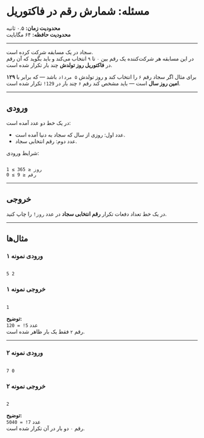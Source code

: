 # مسئله: شمارش رقم در فاکتوریل

**محدودیت زمان:** ۰.۵ ثانیه  
**محدودیت حافظه:** ۶۴ مگابایت  

---

سجاد در یک مسابقه شرکت کرده است.  
در این مسابقه هر شرکت‌کننده یک رقم بین `۰` تا `۹` انتخاب می‌کند و باید بگوید که آن رقم در **فاکتوریل روز تولدش** چند بار تکرار شده است.

برای مثال اگر سجاد رقم `۶` را انتخاب کند و روز تولدش `۵ مرداد` باشد — که برابر با **۱۲۹ امین روز سال** است — باید مشخص کند رقم `۶` چند بار در `129!` تکرار شده است.

---

## ورودی

در یک خط دو عدد آمده است:

- عدد اول: روزی از سال که سجاد به دنیا آمده است.  
- عدد دوم: رقم انتخابی سجاد.  

شرایط ورودی:
```

1 ≤ روز ≤ 365
0 ≤ رقم ≤ 9

```

---

## خروجی

در یک خط تعداد دفعات تکرار **رقم انتخابی سجاد** در عدد `روز!` را چاپ کنید.

---

## مثال‌ها

### ورودی نمونه ۱
```

5 2

```

### خروجی نمونه ۱
```

1

```

**توضیح:**  
عدد `5! = 120`  
رقم `۲` فقط یک بار ظاهر شده است.

---

### ورودی نمونه ۲
```

7 0

```

### خروجی نمونه ۲
```

2

```

**توضیح:**  
عدد `7! = 5040`  
رقم `۰` دو بار در آن تکرار شده است.